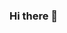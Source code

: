 ### Hi there 👋

<!--
**yogkul2000/yogkul2000** is a ✨ _special_ ✨ repository because its `README.md` (this file) appears on your GitHub profile.

Here are some ideas to get you started:

- 🔭 I’m currently working on Deep Learning
- 🌱 I’m currently learning ...
- 👯 I’m looking to collaborate on ...
- 🤔 I’m looking for help with ...
- 💬 Ask me about Machine Learning
- 📫 How to reach me: linkedin.com/in/yogesh-kulkarni-b1572b169
- 😄 Pronouns: ...
- ⚡ Fun fact: ...
-->
